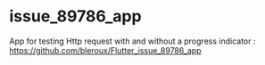 # issue_89786_app

App for testing Http request with and without a progress indicator :
https://github.com/bleroux/Flutter_issue_89786_app
